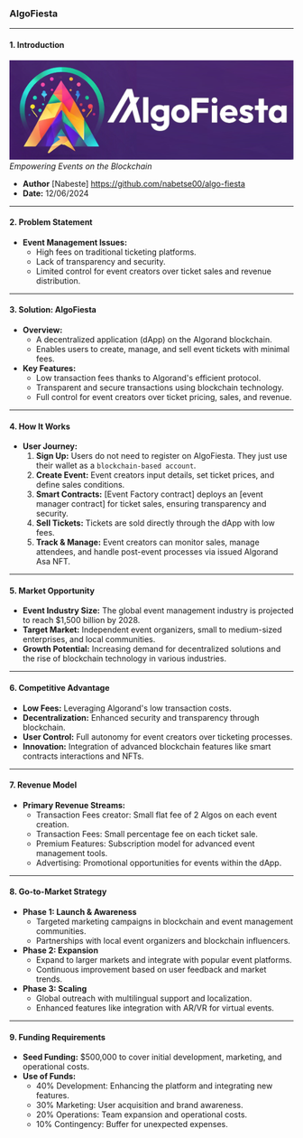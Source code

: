 ###  AlgoFiesta

---

#### **1. Introduction**
![test](./projects/frontend-app/src/assets/logo_h.png)
*Empowering Events on the Blockchain*
- **Author** [Nabeste] https://github.com/nabetse00/algo-fiesta
- **Date:** 12/06/2024

---

#### **2. Problem Statement**
- **Event Management Issues:**
  - High fees on traditional ticketing platforms.
  - Lack of transparency and security.
  - Limited control for event creators over ticket sales and revenue distribution.

---

#### **3. Solution: AlgoFiesta**
- **Overview:**
  - A decentralized application (dApp) on the Algorand blockchain.
  - Enables users to create, manage, and sell event tickets with minimal fees.
- **Key Features:**
  - Low transaction fees thanks to Algorand's efficient protocol.
  - Transparent and secure transactions using blockchain technology.
  - Full control for event creators over ticket pricing, sales, and revenue.

---

#### **4. How It Works**
- **User Journey:**
  1. **Sign Up:** Users do not need to register on AlgoFiesta. They just use their wallet as a `blockchain-based account`.
  2. **Create Event:** Event creators input details, set ticket prices, and define sales conditions.
  3. **Smart Contracts:** [Event Factory contract] deploys an [event manager contract] for ticket sales, ensuring transparency and security.
  4. **Sell Tickets:** Tickets are sold directly through the dApp with low fees.
  5. **Track & Manage:** Event creators can monitor sales, manage attendees, and handle post-event processes via issued Algorand Asa NFT.

---

#### **5. Market Opportunity**
- **Event Industry Size:** The global event management industry is projected to reach $1,500 billion by 2028.
- **Target Market:** Independent event organizers, small to medium-sized enterprises, and local communities.
- **Growth Potential:** Increasing demand for decentralized solutions and the rise of blockchain technology in various industries.

---

#### **6. Competitive Advantage**
- **Low Fees:** Leveraging Algorand's low transaction costs.
- **Decentralization:** Enhanced security and transparency through blockchain.
- **User Control:** Full autonomy for event creators over ticketing processes.
- **Innovation:** Integration of advanced blockchain features like smart contracts interactions and NFTs.

---

#### **7. Revenue Model**
- **Primary Revenue Streams:**
  - Transaction Fees creator: Small flat fee of 2 Algos on each event creation.
  - Transaction Fees: Small percentage fee on each ticket sale.
  - Premium Features: Subscription model for advanced event management tools.
  - Advertising: Promotional opportunities for events within the dApp.

---

#### **8. Go-to-Market Strategy**
- **Phase 1: Launch & Awareness**
  - Targeted marketing campaigns in blockchain and event management communities.
  - Partnerships with local event organizers and blockchain influencers.
- **Phase 2: Expansion**
  - Expand to larger markets and integrate with popular event platforms.
  - Continuous improvement based on user feedback and market trends.
- **Phase 3: Scaling**
  - Global outreach with multilingual support and localization.
  - Enhanced features like integration with AR/VR for virtual events.

---

#### **9. Funding Requirements**
- **Seed Funding:** $500,000 to cover initial development, marketing, and operational costs.
- **Use of Funds:**
  - 40% Development: Enhancing the platform and integrating new features.
  - 30% Marketing: User acquisition and brand awareness.
  - 20% Operations: Team expansion and operational costs.
  - 10% Contingency: Buffer for unexpected expenses.

